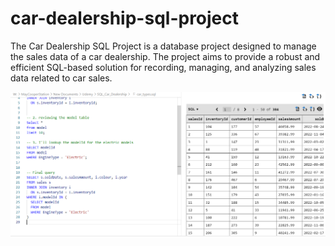 # car-dealership-sql-project
The Car Dealership SQL Project is a database project designed to manage the sales data of a car dealership. The project aims to provide a robust and efficient SQL-based solution for recording, managing, and analyzing sales data related to car sales. 

![car types](https://github.com/MayCooper/car-dealership-sql-project/blob/main/car_types.png)
